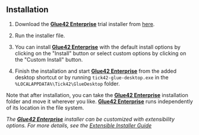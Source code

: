 ## Installation

1. Download the [**Glue42 Enterprise**](https://glue42.com/enterprise/) trial installer from [here](https://glue42.com/).

2. Run the installer file.

3. You can install [**Glue42 Enterprise**](https://glue42.com/enterprise/) with the default install options by clicking on the "Install" button or select custom options by clicking on the "Custom Install" button.

4. Finish the installation and start [**Glue42 Enterprise**](https://glue42.com/enterprise/) from the added desktop shortcut or by running `tick42-glue-desktop.exe` in the `%LOCALAPPDATA%\Tick42\GlueDesktop` folder.

Note that after installation, you can take the [**Glue42 Enterprise**](https://glue42.com/enterprise/) installation folder and move it wherever you like. [**Glue42 Enterprise**](https://glue42.com/enterprise/) runs independently of its location in the file system.

*The [**Glue42 Enterprise**](https://glue42.com/enterprise/) installer can be customized with extensibility options. For more details, see the [Extensible Installer Guide](../../../glue42-concepts/glue42-platform-features/index.html#extensible_installer_guide)* 